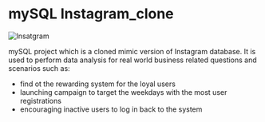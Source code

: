 # mySQL Instagram_clone

![Insatgram](https://feeds.abplive.com/onecms/images/uploaded-images/2022/12/01/da81c5d55ed9ede1b2c70740fdde47d81669885129385619_original.jpg?impolicy=abp_cdn&imwidth=650)

mySQL project which is a cloned mimic version of Instagram database. It is used to perform data analysis for real world business related questions and scenarios such as:
* find ot the rewarding system for the loyal users
* launching campaign to target the weekdays with the most user registrations
* encouraging inactive users to log in back to the system


